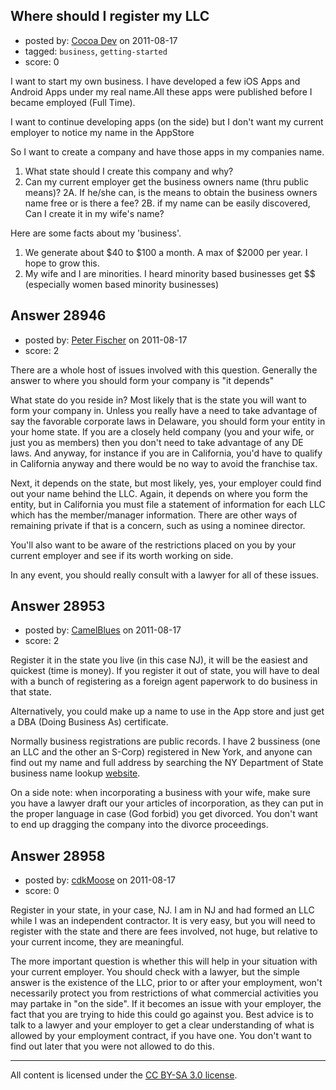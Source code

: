 ## Where should I register my LLC

- posted by: [Cocoa Dev](https://stackexchange.com/users/-1/12758-cocoa-dev) on 2011-08-17
- tagged: `business`, `getting-started`
- score: 0

I want to start my own business. I have developed a few iOS Apps and Android Apps under my real name.All these apps were published before I became employed (Full Time).


I want to continue developing apps (on the side) but I don't want my current employer to notice my name in the AppStore

So I want to create a company and have those apps in my companies name.

1. What state should I create this company and why? 
2. Can my current employer get the business owners name (thru public means)?
2A. If he/she can, is the means to obtain the business owners name free or is there a fee?
2B. if my name can be easily discovered, Can I create it in my wife's name?


Here are some facts about my 'business'.
1. We generate about $40 to $100 a month. A max of $2000 per year. I hope to grow this.
2. My wife and I are minorities. I heard minority based businesses get $$ (especially women based minority businesses)


## Answer 28946

- posted by: [Peter Fischer](https://stackexchange.com/users/-1/12771-peter-fischer) on 2011-08-17
- score: 2

There are a whole host of issues involved with this question.  Generally the answer to where you should form your company is "it depends"

What state do you reside in?  Most likely that is the state you will want to form your company in.  Unless you really have a need to take advantage of say the favorable corporate laws in Delaware, you should form your entity in your home state.  If you are a closely held company (you and your wife, or just you as members) then you don't need to take advantage of any DE laws.  And anyway, for instance if you are in California, you'd have to qualify in California anyway and there would be no way to avoid the franchise tax.

Next, it depends on the state, but most likely, yes, your employer could find out your name behind the LLC.  Again, it depends on where you form the entity, but in California you must file a statement of information for each LLC which has the member/manager information.  There are other ways of remaining private if that is a concern, such as using a nominee director.

You'll also want to be aware of the restrictions placed on you by your current employer and see if its worth working on side.

In any event, you should really consult with a lawyer for all of these issues.


## Answer 28953

- posted by: [CamelBlues](https://stackexchange.com/users/-1/10410-camelblues) on 2011-08-17
- score: 2

<p>Register it in the state you live (in this case NJ), it will be the easiest and quickest (time is money).  If you register it out of state, you will have to deal with a bunch of registering as a foreign agent paperwork to do business in that state.</p>

<p>Alternatively, you could make up a name to use in the App store and just get a DBA (Doing Business As) certificate.</p>

<p>Normally business registrations are public records.  I have 2 bussiness (one an LLC and the other an S-Corp) registered in New York, and anyone can find out my name and full address by searching the NY Department of State business name lookup <a href="http://www.dos.state.ny.us/corps/bus_entity_search.html" rel="nofollow">website</a>.</p>

<p>On a side note: when incorporating a business with your wife, make sure you have a lawyer draft our your articles of incorporation, as they can put in the proper language in case (God forbid) you get divorced.  You don't want to end up dragging the company into the divorce proceedings.  </p>



## Answer 28958

- posted by: [cdkMoose](https://stackexchange.com/users/-1/12756-cdkmoose) on 2011-08-17
- score: 0

Register in your state, in your case, NJ.  I am in NJ and had formed an LLC while I was an independent contractor.  It is very easy, but you will need to register with the state and there are fees involved, not huge, but relative to your current income, they are meaningful.  

The more important question is whether this will help in your situation with your current employer.  You should check with a lawyer, but the simple answer is the existence of the LLC, prior to or after your employment, won't necessarily protect you from restrictions of what commercial activities you may partake in "on the side".  If it becomes an issue with your employer, the fact that you are trying to hide this could go against you.  Best advice is to talk to a lawyer and your employer to get a clear understanding of what is allowed by your employment contract, if you have one.  You don't want to find out later that you were not allowed to do this.



---

All content is licensed under the [CC BY-SA 3.0 license](https://creativecommons.org/licenses/by-sa/3.0/).
